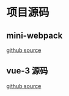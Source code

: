 # 项目源码

## mini-webpack

[github source](https://github.com/ronami/minipack)

## vue-3 源码

[github source](https://github.com/vuejs/vue-next)

